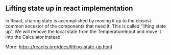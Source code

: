 ## Lifting state up in react implementation
In React, sharing state is accomplished by moving it up to the closest common ancestor of the components that need it. This is called “lifting state up”. We will remove the local state from the TemperatureInput and move it into the Calculator instead.

More: https://reactjs.org/docs/lifting-state-up.html
